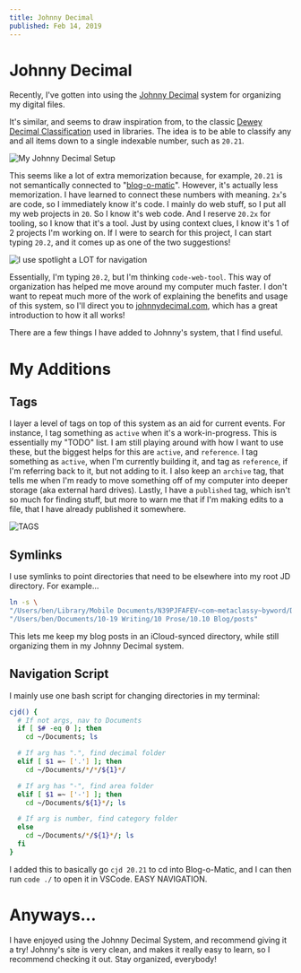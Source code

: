 ```yaml
---
title: Johnny Decimal
published: Feb 14, 2019
---
```

# Johnny Decimal

Recently, I've gotten into using the [Johnny Decimal](https://johnnydecimal.com/) system for organizing my digital files.

It's similar, and seems to draw inspiration from, to the classic [Dewey Decimal Classification](https://en.wikipedia.org/wiki/Dewey_Decimal_Classification) used in libraries. The idea is to be able to classify any and all items down to a single indexable number, such as `20.21`.

![My Johnny Decimal Setup](https://static.bpev.me/blog/johnny-decimal/jd-files.png)

This seems like a lot of extra memorization because, for example, `20.21` is not semantically connected to "[blog-o-matic](https://github.com/ivebencrazy/blog-o-matic)". However, it's actually less memorization. I have learned to connect these numbers with meaning. `2x`'s are code, so I immediately know it's code. I mainly do web stuff, so I put all my web projects in `20`. So I know it's web code. And I reserve `20.2x` for tooling, so I know that it's a tool. Just by using context clues, I know it's 1 of 2 projects I'm working on. If I were to search for this project, I can start typing `20.2`, and it comes up as one of the two suggestions!

![I use spotlight a LOT for navigation](https://static.bpev.me/blog/johnny-decimal/jd-search.png)

Essentially, I'm typing `20.2`, but I'm thinking `code-web-tool`. This way of organization has helped me move around my computer much faster. I don't want to repeat much more of the work of explaining the benefits and usage of this system, so I'll direct you to [johnnydecimal.com](https://johnnydecimal.com/), which has a great introduction to how it all works!

There are a few things I have added to Johnny's system, that I find useful.

# My Additions

## Tags

I layer a level of tags on top of this system as an aid for current events. For instance, I tag something as `active` when it's a work-in-progress. This is essentially my "TODO" list. I am still playing around with how I want to use these, but the biggest helps for this are `active`, and `reference`. I tag something as `active`, when I'm currently building it, and tag as `reference`, if I'm referring back to it, but not adding to it. I also keep an `archive` tag, that tells me when I'm ready to move something off of my computer into deeper storage (aka external hard drives). Lastly, I have a `published` tag, which isn't so much for finding stuff, but more to warn me that if I'm making edits to a file, that I have already published it somewhere.

![TAGS](https://static.bpev.me/blog/johnny-decimal/jd-tags.png)

## Symlinks

I use symlinks to point directories that need to be elsewhere into my root JD directory. For example...

```sh
ln -s \
"/Users/ben/Library/Mobile Documents/N39PJFAFEV~com~metaclassy~byword/Documents/Blog Posts" \
"/Users/ben/Documents/10-19 Writing/10 Prose/10.10 Blog/posts"
```

This lets me keep my blog posts in an iCloud-synced directory, while still organizing them in my Johnny Decimal system.

## Navigation Script

I mainly use one bash script for changing directories in my terminal:

```sh
cjd() {
  # If not args, nav to Documents
  if [ $# -eq 0 ]; then
    cd ~/Documents; ls

  # If arg has ".", find decimal folder
  elif [ $1 =~ ['.'] ]; then
    cd ~/Documents/*/*/${1}*/

  # If arg has "-", find area folder
  elif [ $1 =~ ['-'] ]; then
    cd ~/Documents/${1}*/; ls

  # If arg is number, find category folder
  else
    cd ~/Documents/*/${1}*/; ls
  fi
}
```

I added this to basically go `cjd 20.21` to cd into Blog-o-Matic, and I can then run `code ./` to open it in VSCode. EASY NAVIGATION.

# Anyways...

I have enjoyed using the Johnny Decimal System, and recommend giving it a try! Johnny's site is very clean, and makes it really easy to learn, so I recommend checking it out. Stay organized, everybody!
